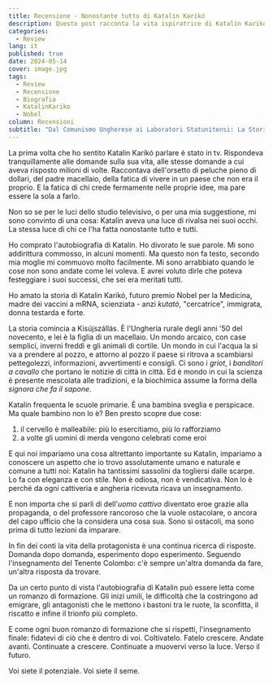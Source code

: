 ```yaml
---
title: Recensione - Nonostante tutto di Katalin Karikó
description: Questo post racconta la vita ispiratrice di Katalin Karikó, dai suoi umili inizi in Ungheria alla scoperta rivoluzionaria dell'mRNA. Un viaggio di lotta, resilienza e innovazione che ha cambiato il mondo della medicina.
categories:
  - Review
lang: it
published: true
date: 2024-05-14
cover: image.jpg
tags:
  - Review
  - Recensione
  - Biografia
  - KatalinKariko
  - Nobel
column: Recensioni
subtitle: "Dal Comunismo Ungherese ai Laboratori Statunitensi: La Storia di una Scienziata Straordinaria"
---
```

La prima volta che ho sentito Katalin Karikó parlare è stato in tv. Rispondeva tranquillamente alle domande sulla sua vita, alle stesse domande a cui aveva risposto milioni di volte. Raccontava dell'orsetto di peluche pieno di dollari, del padre macellaio, della fatica di vivere in un paese che non era il proprio. E la fatica di chi crede fermamente nelle proprie idee, ma pare essere la sola a farlo.

Non so se per le luci dello studio televisivo, o per una mia suggestione, mi sono convinto di una cosa: Katalin aveva una luce di rivalsa nei suoi occhi. La stessa luce di chi ce l'ha fatta nonostante tutto e tutti.

Ho comprato l'autobiografia di Katalin. Ho divorato le sue parole. Mi sono addirittura commosso, in alcuni momenti. Ma questo non fa testo, secondo mia moglie mi commuovo molto facilmente. Mi sono arrabbiato quando le cose non sono andate come lei voleva. E avrei voluto dirle che poteva festeggiare i suoi successi, che sei era meritati tutti.

Ho amato la storia di Katalin Karikó, futuro premio Nobel per la Medicina, madre dei vaccini a mRNA, scienziata - anzi _kutató_, "cercatrice", immigrata, donna testarda e forte.

La storia comincia a Kisújszállás. È l'Ungheria rurale degli anni '50 del novecento, e lei è la figlia di un macellaio. Un mondo arcaico, con case semplici, inverni freddi e gli animali di cortile. Un mondo in cui l'acqua la si va a prendere al pozzo, e attorno al pozzo il paese si ritrova a scambiarsi pettegolezzi, informazioni, avvertimenti e consigli. Ci sono i _griot_, i _banditori a cavallo_ che portano le notizie di città in città. Ed è mondo in cui la scienza è presente mescolata alle tradizioni, e la biochimica assume la forma della _signora che fa il sapone_.

Katalin frequenta le scuole primarie. È una bambina sveglia e perspicace. Ma quale bambino non lo è? Ben presto scopre due cose:
1. il cervello è malleabile: più lo esercitiamo, più lo rafforziamo
2. a volte gli uomini di merda vengono celebrati come eroi

E qui noi impariamo una cosa altrettanto importante su Katalin, impariamo a conoscere un aspetto che io trovo assolutamente umano e naturale e comune a tutti noi: Katalin ha tantissimi sassolini da togliersi dalle scarpe. Lo fa con eleganza e con stile. Non è odiosa, non è vendicativa. Non lo è perché da ogni cattiveria e angheria ricevuta ricava un insegnamento.

E non importa che si parli di dell'*uomo cattivo* diventato eroe grazie alla propaganda, o del professore rancoroso che la vuole ostacolare, o ancora del capo ufficio che la considera una cosa sua. Sono sì ostacoli, ma sono prima di tutto lezioni da imparare.

In fin dei conti la vita della protagonista è una continua ricerca di risposte. Domanda dopo domanda, esperimento dopo esperimento. Seguendo l'insegnamento del Tenente Colombo: c'è sempre un'altra domanda da fare, un'altra risposta da trovare.

Da un certo punto di vista l'autobiografia di Katalin può essere letta come un romanzo di formazione. Gli inizi umili, le difficoltà che la costringono ad emigrare, gli antagonisti che le mettono i bastoni tra le ruote, la sconfitta, il riscatto e infine il trionfo più completo.

E come ogni buon romanzo di formazione che si rispetti, l'insegnamento finale: fidatevi di ciò che è dentro di voi. Coltivatelo. Fatelo crescere. Andate avanti. Continuate a crescere. Continuate a muovervi verso la luce. Verso il futuro.

Voi siete il potenziale. Voi siete il seme.

